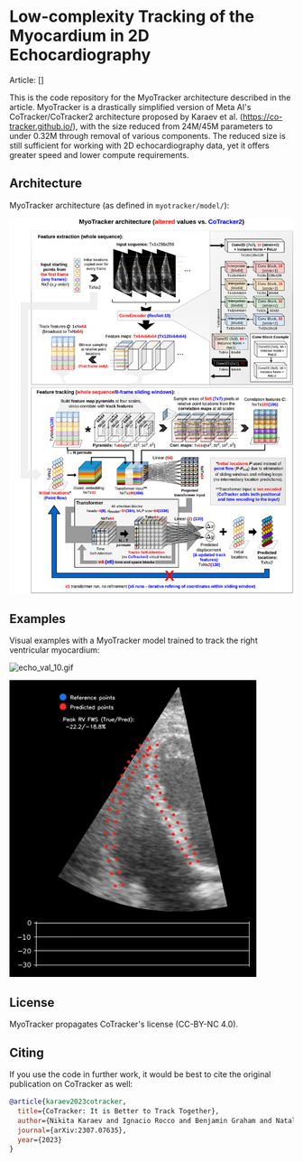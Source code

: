 # Low-complexity Tracking of the Myocardium in 2D Echocardiography

Article: []

This is the code repository for the MyoTracker architecture described in the article. MyoTracker is a drastically simplified version of Meta AI's CoTracker/CoTracker2 architecture proposed by Karaev et al. (https://co-tracker.github.io/), with the size reduced from 24M/45M parameters to under 0.32M through removal of various components. The reduced size is still sufficient for working with 2D echocardiography data, yet it offers greater speed and lower compute requirements.

## Architecture

MyoTracker architecture (as defined in ```myotracker/model/```):

![myotracker_diagram.jpg](https://github.com/artemcher/myotracker/blob/main/assets/myotracker_diagram.jpg)

## Examples

Visual examples with a MyoTracker model trained to track the right ventricular myocardium:

![echo_val_10.gif](https://github.com/artemcher/myotracker/blob/main/assets/echo_val_10.gif)

![result.gif](https://github.com/artemcher/myotracker/blob/main/assets/result.gif)


## License

MyoTracker propagates CoTracker's license (CC-BY-NC 4.0).

## Citing

If you use the code in further work, it would be best to cite the original publication on CoTracker as well:

```bibtex
@article{karaev2023cotracker,
  title={CoTracker: It is Better to Track Together},
  author={Nikita Karaev and Ignacio Rocco and Benjamin Graham and Natalia Neverova and Andrea Vedaldi and Christian Rupprecht},
  journal={arXiv:2307.07635},
  year={2023}
}
```
